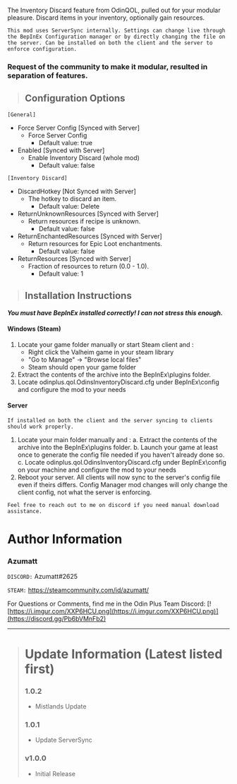 ﻿The Inventory Discard feature from OdinQOL, pulled out for your modular pleasure. Discard items in your inventory, optionally gain resources.


`This mod uses ServerSync internally. Settings can change live through the BepInEx Configuration manager or by directly changing the file on the server. Can be installed on both the client and the server to enforce configuration.`


### Request of the community to make it modular, resulted in separation of features.


> ## Configuration Options
`[General]`

* Force Server Config [Synced with Server]
    * Force Server Config
        * Default value: true
* Enabled  [Synced with Server]
    * Enable Inventory Discard (whole mod)
        * Default value: false

 `[Inventory Discard]`
* DiscardHotkey [Not Synced with Server]
    * The hotkey to discard an item.
        * Default value: Delete
* ReturnUnknownResources [Synced with Server]
    * Return resources if recipe is unknown.
        * Default value: false
* ReturnEnchantedResources [Synced with Server]
    * Return resources for Epic Loot enchantments.
        * Default value: false
* ReturnResources [Synced with Server]
    * Fraction of resources to return (0.0 - 1.0).
        * Default value: 1

> ## Installation Instructions
***You must have BepInEx installed correctly! I can not stress this enough.***

#### Windows (Steam)
1. Locate your game folder manually or start Steam client and :
    * Right click the Valheim game in your steam library
    * "Go to Manage" -> "Browse local files"
    * Steam should open your game folder
2. Extract the contents of the archive into the BepInEx\plugins folder.
3. Locate odinplus.qol.OdinsInventoryDiscard.cfg under BepInEx\config and configure the mod to your needs

#### Server

`If installed on both the client and the server syncing to clients should work properly.`
1. Locate your main folder manually and :
   a. Extract the contents of the archive into the BepInEx\plugins folder.
   b. Launch your game at least once to generate the config file needed if you haven't already done so.
   c. Locate odinplus.qol.OdinsInventoryDiscard.cfg under BepInEx\config on your machine and configure the mod to your needs
2. Reboot your server. All clients will now sync to the server's config file even if theirs differs. Config Manager mod changes will only change the client config, not what the server is enforcing.


`Feel free to reach out to me on discord if you need manual download assistance.`


# Author Information

### Azumatt

`DISCORD:` Azumatt#2625

`STEAM:` https://steamcommunity.com/id/azumatt/


For Questions or Comments, find me in the Odin Plus Team Discord:
[![https://i.imgur.com/XXP6HCU.png](https://i.imgur.com/XXP6HCU.png)](https://discord.gg/Pb6bVMnFb2)

***
> # Update Information (Latest listed first)
> ### 1.0.2
> - Mistlands Update
> ### 1.0.1
> - Update ServerSync
> ### v1.0.0
> - Initial Release